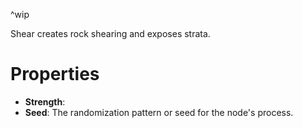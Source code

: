 

^wip


Shear creates rock shearing and exposes strata.



# Properties

- **Strength**: 
- **Seed**: The randomization pattern or seed for the node's process.



